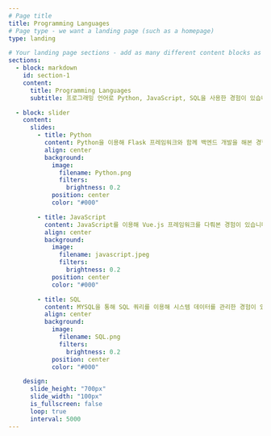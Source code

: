 ```yaml
---
# Page title
title: Programming Languages
# Page type - we want a landing page (such as a homepage)
type: landing

# Your landing page sections - add as many different content blocks as you like
sections:
  - block: markdown
    id: section-1
    content:
      title: Programming Languages
      subtitle: 프로그래밍 언어로 Python, JavaScript, SQL을 사용한 경험이 있습니다.

  - block: slider
    content:
      slides:
        - title: Python
          content: Python을 이용해 Flask 프레임워크와 함께 백엔드 개발을 해본 경험이 있습니다. 파이썬은 그 간결함과 확장성 덕분에 빠르게 프로토타입을 제작하거나 다양한 라이브러리를 활용해 복잡한 문제를 해결하는 데 도움이 되었습니다.
          align: center
          background:
            image:
              filename: Python.png
              filters:
                brightness: 0.2
            position: center
            color: "#000"

        - title: JavaScript
          content: JavaScript를 이용해 Vue.js 프레임워크를 다뤄본 경험이 있습니다. 자바스크립트는 웹 애플리케이션의 클라이언트 측 동작을 제어하고, 사용자의 상호작용에 반응하는 데 매우 적합한 언어로, Vue와 함께 인터랙티브한 UI를 구현하는 데 중점을 두었습니다.
          align: center
          background:
            image:
              filename: javascript.jpeg
              filters:
                brightness: 0.2
            position: center
            color: "#000"

        - title: SQL
          content: MYSQL을 통해 SQL 쿼리를 이용해 시스템 데이터를 관리한 경험이 있습니다. 데이터베이스 설계 및 최적화를 통해 빠른 데이터 검색 및 관리를 수행하며, 복잡한 쿼리를 사용해 여러 테이블에서 데이터를 추출하고 분석하는 데 중점을 두었습니다.
          align: center
          background:
            image:
              filename: SQL.png
              filters:
                brightness: 0.2
            position: center
            color: "#000"

    design:
      slide_height: "700px"
      slide_width: "100px"
      is_fullscreen: false
      loop: true
      interval: 5000
---
```

